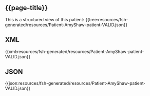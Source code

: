 ## {{page-title}}

This is a structured view of this patient:
{{tree:resources/fsh-generated/resources/Patient-AmyShaw-patient-VALID.json}}

## XML

{{xml:resources/fsh-generated/resources/Patient-AmyShaw-patient-VALID.json}}

## JSON

{{json:resources/fsh-generated/resources/Patient-AmyShaw-patient-VALID.json}}